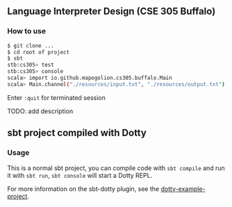 ## Language Interpreter Design (CSE 305 Buffalo)

### How to use

```sh
$ git clone ...
$ cd root of project
$ sbt
stb:cs305> test
stb:cs305> console
scala> import io.github.mapogolion.cs305.buffalo.Main
scala> Main.channel("./resources/input.txt", "./resources/output.txt")
```
Enter `:quit` for terminated session

TODO: add description
## sbt project compiled with Dotty

### Usage

This is a normal sbt project, you can compile code with `sbt compile` and run it
with `sbt run`, `sbt console` will start a Dotty REPL.

For more information on the sbt-dotty plugin, see the
[dotty-example-project](https://github.com/lampepfl/dotty-example-project/blob/master/README.md).

